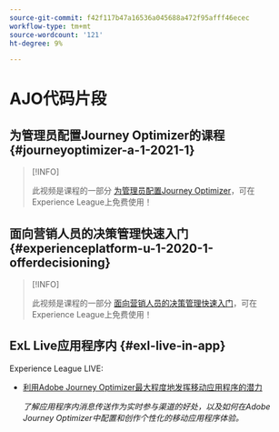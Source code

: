 ```yaml
---
source-git-commit: f42f117b47a16536a045688a472f95afff46ecec
workflow-type: tm+mt
source-wordcount: '121'
ht-degree: 9%

---
```

# AJO代码片段

## 为管理员配置Journey Optimizer的课程 {#journeyoptimizer-a-1-2021-1}

>[!INFO]
>
> 此视频是课程的一部分 [为管理员配置Journey Optimizer](https://experienceleague.adobe.com/docs/courses/using/journeyoptimizer-a-1-2021-1.html)，可在Experience League上免费使用！

## 面向营销人员的决策管理快速入门 {#experienceplatform-u-1-2020-1-offerdecisioning}

>[!INFO]
>
> 此视频是课程的一部分 [面向营销人员的决策管理快速入门](https://experienceleague.adobe.com/docs/courses/using/experienceplatform-u-1-2020-1-offerdecisioning.html?lang=zh-Hans)，可在Experience League上免费使用！

## ExL Live应用程序内 {#exl-live-in-app}

Experience League LIVE:

* [利用Adobe Journey Optimizer最大程度地发挥移动应用程序的潜力](https://experienceleague.adobe.com/docs/events/experience-league-live-recordings/episodes/exl-live-episode-5-24-23.html?lang=en)

   *了解应用程序内消息传送作为实时参与渠道的好处，以及如何在Adobe Journey Optimizer中配置和创作个性化的移动应用程序体验。*

